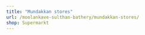 ```yaml
---
title: "Mundakkan stores"
url: /moolankave-sulthan-bathery/mundakkan-stores/
shop: Supermarkt
---
```

